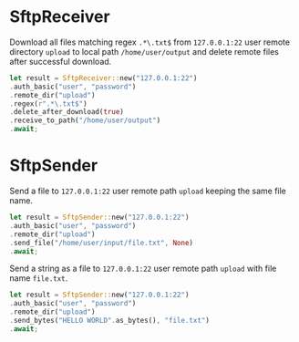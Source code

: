 # SftpReceiver

Download all files matching regex `.*\.txt$` from `127.0.0.1:22` user remote directory `upload` to local path `/home/user/output` and delete remote files after successful download.
``` rust
let result = SftpReceiver::new("127.0.0.1:22")
.auth_basic("user", "password")
.remote_dir("upload")
.regex(r".*\.txt$")
.delete_after_download(true)
.receive_to_path("/home/user/output")
.await;
```

# SftpSender

Send a file to `127.0.0.1:22` user remote path `upload` keeping the same file name.
``` rust
let result = SftpSender::new("127.0.0.1:22")
.auth_basic("user", "password")
.remote_dir("upload")
.send_file("/home/user/input/file.txt", None)
.await;
```

Send a string as a file to `127.0.0.1:22` user remote path `upload` with file name `file.txt`.
``` rust
let result = SftpSender::new("127.0.0.1:22")
.auth_basic("user", "password")
.remote_dir("upload")
.send_bytes("HELLO WORLD".as_bytes(), "file.txt")
.await;
```